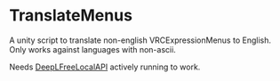 # TranslateMenus
A unity script to translate non-english VRCExpressionMenus to English. Only works against languages with non-ascii.

Needs [DeepLFreeLocalAPI](https://github.com/MistressPlague/DeepLFreeLocalAPI) actively running to work.
